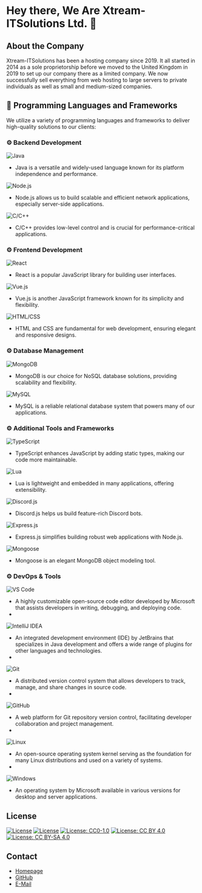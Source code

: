 # Hey there, We Are Xtream-ITSolutions Ltd. 👋

## About the Company

Xtream-ITSolutions has been a hosting company since 2019. It all started in 2014 as a sole proprietorship before we moved to the United Kingdom in 2019 to set up our company there as a limited company. We now successfully sell everything from web hosting to large servers to private individuals as well as small and medium-sized companies.

## 🔧 Programming Languages and Frameworks

We utilize a variety of programming languages and frameworks to deliver high-quality solutions to our clients:

### ⚙️ Backend Development

![Java](https://cdn.xtream-itsolutions.com/github/java.svg)
  - Java is a versatile and widely-used language known for its platform independence and performance.

![Node.js](https://cdn.xtream-itsolutions.com/github/nodejs.svg)
  - Node.js allows us to build scalable and efficient network applications, especially server-side applications.

![C/C++](https://cdn.xtream-itsolutions.com/github/c.svg)
  - C/C++ provides low-level control and is crucial for performance-critical applications.

### ⚙️ Frontend Development

![React](https://cdn.xtream-itsolutions.com/github/react.svg)
  - React is a popular JavaScript library for building user interfaces.

![Vue.js](https://cdn.xtream-itsolutions.com/github/vue.svg)
  - Vue.js is another JavaScript framework known for its simplicity and flexibility.

![HTML/CSS](https://cdn.xtream-itsolutions.com/github/html5.svg)
  - HTML and CSS are fundamental for web development, ensuring elegant and responsive designs.

### ⚙️ Database Management

![MongoDB](https://cdn.xtream-itsolutions.com/github/mongodb.svg)
  - MongoDB is our choice for NoSQL database solutions, providing scalability and flexibility.

![MySQL](https://cdn.xtream-itsolutions.com/github/mysql.svg)
  - MySQL is a reliable relational database system that powers many of our applications.

### ⚙️ Additional Tools and Frameworks

![TypeScript](https://cdn.xtream-itsolutions.com/github/typescript.svg)
  - TypeScript enhances JavaScript by adding static types, making our code more maintainable.

![Lua](https://cdn.xtream-itsolutions.com/github/lua.svg)
  - Lua is lightweight and embedded in many applications, offering extensibility.

![Discord.js](https://cdn.xtream-itsolutions.com/github/discordjs.svg)
  - Discord.js helps us build feature-rich Discord bots.

![Express.js](https://cdn.xtream-itsolutions.com/github/expressjs.svg)
  - Express.js simplifies building robust web applications with Node.js.

![Mongoose](https://cdn.xtream-itsolutions.com/github/mongoose.svg)
  - Mongoose is an elegant MongoDB object modeling tool.

### ⚙️ DevOps & Tools

![VS Code](https://cdn.xtream-itsolutions.com/github/vscode.svg)
  - A highly customizable open-source code editor developed by Microsoft that assists developers in writing, debugging, and deploying code.
  - 
![IntelliJ IDEA](https://cdn.xtream-itsolutions.com/github/intellijidea.svg)
  - An integrated development environment (IDE) by JetBrains that specializes in Java development and offers a wide range of plugins for other languages and technologies.
  - 
![Git](https://cdn.xtream-itsolutions.com/github/git.svg)
  - A distributed version control system that allows developers to track, manage, and share changes in source code.
  - 
![GitHub](https://cdn.xtream-itsolutions.com/github/github.svg)
  - A web platform for Git repository version control, facilitating developer collaboration and project management.
  - 
![Linux](https://cdn.xtream-itsolutions.com/github/linux.svg)
  - An open-source operating system kernel serving as the foundation for many Linux distributions and used on a variety of systems.
  - 
![Windows](https://cdn.xtream-itsolutions.com/github/windows.svg)
  - An operating system by Microsoft available in various versions for desktop and server applications.

## License

[![License](https://img.shields.io/badge/License-Apache_2.0-blue.svg)](https://opensource.org/licenses/Apache-2.0)
[![License](https://img.shields.io/badge/License-Boost_1.0-lightblue.svg)](https://www.boost.org/LICENSE_1_0.txt)
[![License: CC0-1.0](https://img.shields.io/badge/License-CC0_1.0-lightgrey.svg)](http://creativecommons.org/publicdomain/zero/1.0/)
[![License: CC BY 4.0](https://img.shields.io/badge/License-CC_BY_4.0-lightgrey.svg)](https://creativecommons.org/licenses/by/4.0/)
[![License: CC BY-SA 4.0](https://img.shields.io/badge/License-CC_BY--SA_4.0-lightgrey.svg)](https://creativecommons.org/licenses/by-sa/4.0/)

## Contact

- [Homepage](https://www.xtream-itsolutions.com)
- [GitHub](https://github.com/xtream-itsolutions)
- [E-Mail](mailto:support@xtream-itsolutions.com)
